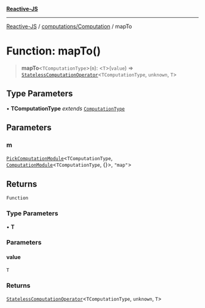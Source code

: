 [**Reactive-JS**](../../../README.md)

***

[Reactive-JS](../../../README.md) / [computations/Computation](../README.md) / mapTo

# Function: mapTo()

> **mapTo**\<`TComputationType`\>(`m`): \<`T`\>(`value`) => [`StatelessComputationOperator`](../../type-aliases/StatelessComputationOperator.md)\<`TComputationType`, `unknown`, `T`\>

## Type Parameters

• **TComputationType** *extends* [`ComputationType`](../../type-aliases/ComputationType.md)

## Parameters

### m

[`PickComputationModule`](../../type-aliases/PickComputationModule.md)\<`TComputationType`, [`ComputationModule`](../../interfaces/ComputationModule.md)\<`TComputationType`, \{\}\>, `"map"`\>

## Returns

`Function`

### Type Parameters

• **T**

### Parameters

#### value

`T`

### Returns

[`StatelessComputationOperator`](../../type-aliases/StatelessComputationOperator.md)\<`TComputationType`, `unknown`, `T`\>
